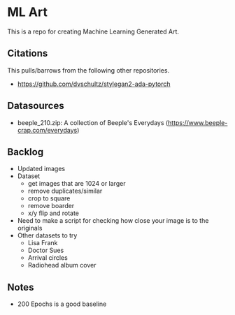 # ML Art
This is a repo for creating Machine Learning Generated Art.

## Citations
This pulls/barrows from the following other repositories.
* https://github.com/dvschultz/stylegan2-ada-pytorch

## Datasources
* beeple_210.zip: A collection of Beeple's Everydays (https://www.beeple-crap.com/everydays)

## Backlog
* Updated images
* Dataset
    * get images that are 1024 or larger
    * remove duplicates/similar
    * crop to square
    * remove boarder
    * x/y flip and rotate
* Need to make a script for checking how close your image is to the originals
* Other datasets to try
    * Lisa Frank
    * Doctor Sues
    * Arrival circles
    * Radiohead album cover

## Notes
* 200 Epochs is a good baseline
